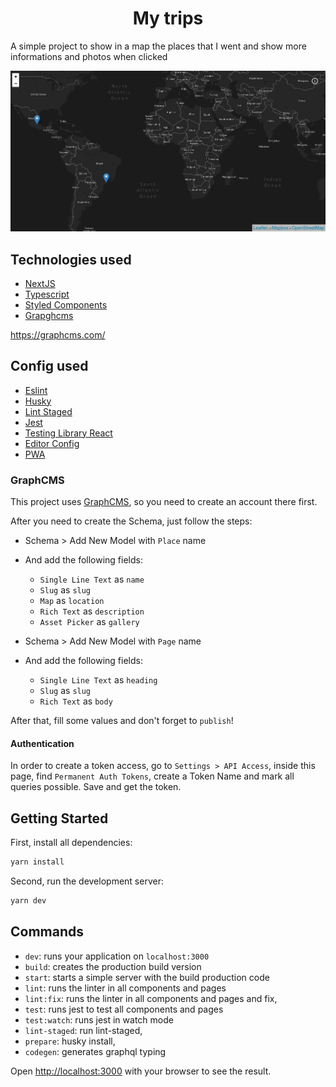 <h1 style="text-align: center">My trips</h1>
<p>
A simple project to show in a map the places that I went and show more
informations and photos when clicked
</p>

![Screen](./screens/screen.png)

## Technologies used
  - [NextJS](https://nextjs.org)
  - [Typescript](https://www.typescriptlang.org)
  - [Styled Components](https://www.styled-components.com)
  - [Grapghcms](https://graphcms.com/)

  https://graphcms.com/

## Config used
  - [Eslint](https://eslint.org)
  - [Husky](https://typicode.github.io/husky/#/)
  - [Lint Staged](https://github.com/okonet/lint-staged)
  - [Jest](https://jestjs.io)
  - [Testing Library React](https://testing-library.com/docs/react-testing-library/intro/)
  - [Editor Config](https://editorconfig.org/)
  - [PWA](https://web.dev/progressive-web-apps/)

### GraphCMS

This project uses [GraphCMS](https://graphcms.com/), so you need to create an account there first.

After you need to create the Schema, just follow the steps:

- Schema > Add New Model with `Place` name
- And add the following fields:
  - `Single Line Text` as `name`
  - `Slug` as `slug`
  - `Map` as `location`
  - `Rich Text` as `description`
  - `Asset Picker` as `gallery`

- Schema > Add New Model with `Page` name
- And add the following fields:
  - `Single Line Text` as `heading`
  - `Slug` as `slug`
  - `Rich Text` as `body`

After that, fill some values and don't forget to `publish`!

#### Authentication

In order to create a token access, go to `Settings > API Access`, inside this page, find `Permanent Auth Tokens`,
create a Token Name and mark all queries possible. Save and get the token.

## Getting Started

First, install all dependencies:

```bash
yarn install
```

Second, run the development server:

```bash
yarn dev
```

## Commands

- `dev`: runs your application on `localhost:3000`
- `build`: creates the production build version
- `start`: starts a simple server with the build production code
- `lint`: runs the linter in all components and pages
- `lint:fix`: runs the linter in all components and pages and fix,
- `test`: runs jest to test all components and pages
- `test:watch`: runs jest in watch mode
- `lint-staged`: run lint-staged,
- `prepare`: husky install,
- `codegen`: generates graphql typing

Open [http://localhost:3000](http://localhost:3000) with your browser to see the result.

